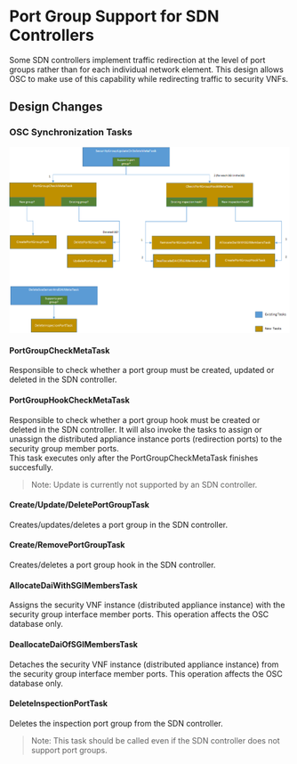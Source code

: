 # Port Group Support for SDN Controllers
Some SDN controllers implement traffic redirection at the level of port groups rather than for each individual network element. This design allows OSC to make use of this capability while redirecting traffic to security VNFs.

## Design Changes

### OSC Synchronization Tasks  

![](./images/tasks.png)

#### PortGroupCheckMetaTask
Responsible to check whether a port group must be created, updated or deleted in the SDN controller.

#### PortGroupHookCheckMetaTask
Responsible to check whether a port group hook must be created or deleted in the SDN controller. It will also invoke the tasks to assign or unassign the distributed appliance instance ports (redirection ports) to the security group member ports.  
This task executes only after the PortGroupCheckMetaTask finishes succesfully.  

> Note: Update is currently not supported by an SDN controller.

#### Create/Update/DeletePortGroupTask
Creates/updates/deletes a port group in the SDN controller.


#### Create/RemovePortGroupTask
Creates/deletes a port group hook in the SDN controller.

#### AllocateDaiWithSGIMembersTask
Assigns the security VNF instance (distributed appliance instance) with the security group interface member ports. This operation affects the OSC database only.

#### DeallocateDaiOfSGIMembersTask
Detaches the security VNF instance (distributed appliance instance) from the security group interface member ports. This operation affects the OSC database only.

#### DeleteInspectionPortTask
Deletes the inspection port group from the SDN controller.
> Note: This task should be called even if the SDN controller does not support port groups. 
